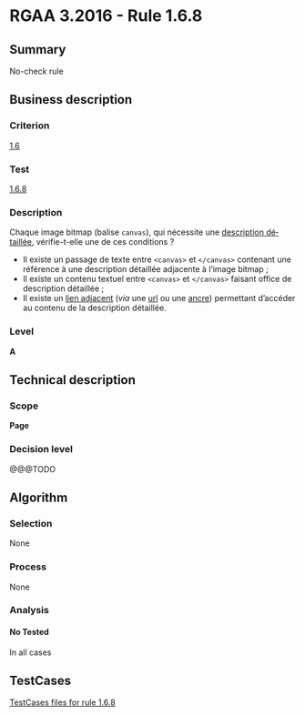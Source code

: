 # RGAA 3.2016 - Rule 1.6.8

## Summary
No-check rule


## Business description

### Criterion
[1.6](http://references.modernisation.gouv.fr/rgaa-accessibilite/criteres.html#crit-1-6)

### Test
[1.6.8](http://references.modernisation.gouv.fr/rgaa-accessibilite/criteres.html#test-1-6-8)

### Description
<div lang="fr">Chaque image <span lang="en">bitmap</span> (balise <code lang="en">canvas</code>), qui n&#xE9;cessite une <a href="http://references.modernisation.gouv.fr/rgaa-accessibilite/glossaire.html#description-dtaille-image">description d&#xE9;taill&#xE9;e</a>, v&#xE9;rifie-t-elle une de ces conditions&nbsp;? <ul><li>Il existe un passage de texte entre <code lang="en">&lt;canvas&gt;</code> et <code lang="en">&lt;/canvas&gt;</code> contenant une r&#xE9;f&#xE9;rence &#xE0; une description d&#xE9;taill&#xE9;e adjacente &#xE0; l&#x2019;image <span lang="en">bitmap</span>&nbsp;;</li> <li>Il existe un contenu textuel entre <code lang="en">&lt;canvas&gt;</code> et <code lang="en">&lt;/canvas&gt;</code> faisant office de description d&#xE9;taill&#xE9;e&nbsp;;</li> <li>Il existe un <a href="http://references.modernisation.gouv.fr/rgaa-accessibilite/glossaire.html#lien-adjacent">lien adjacent</a> (<i>via</i> une <a href="http://references.modernisation.gouv.fr/rgaa-accessibilite/glossaire.html#url">url</a> ou une <a href="http://references.modernisation.gouv.fr/rgaa-accessibilite/glossaire.html#ancre">ancre</a>) permettant d&#x2019;acc&#xE9;der au contenu de la description d&#xE9;taill&#xE9;e.</li> </ul></div>

### Level
**A**


## Technical description

### Scope
**Page**

### Decision level
@@@TODO


## Algorithm

### Selection
None

### Process
None

### Analysis

#### No Tested
In all cases


##  TestCases

[TestCases files for rule 1.6.8](https://github.com/Asqatasun/Asqatasun/tree/RGAA_3.2016/rules/rules-rgaa3.2016/src/test/resources/testcases/rgaa32016/Rgaa32016Rule010608/)


